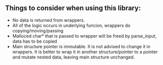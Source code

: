 ## Things to consider when using this library:

- No data is returned from wrappers.
- All of the logic occurs in underlying funcion, wrappers do copying/moving/passing
- Malloced char* that is passed to wrapper will be freed by parse_input, data has to be copied
- Main structure pointer is immutable. It is not advised to change it in wrappers. It is better to wrap it in another structure/pointer to a pointer and mutate nested data, leaving main structure unchanged.

